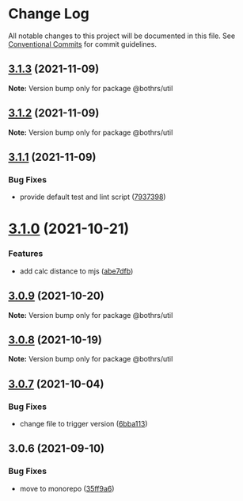 # Change Log

All notable changes to this project will be documented in this file.
See [Conventional Commits](https://conventionalcommits.org) for commit guidelines.

## [3.1.3](https://github.com/bothrs/open-source/compare/@bothrs/util@3.1.2...@bothrs/util@3.1.3) (2021-11-09)

**Note:** Version bump only for package @bothrs/util





## [3.1.2](https://github.com/bothrs/open-source/compare/@bothrs/util@3.1.1...@bothrs/util@3.1.2) (2021-11-09)

**Note:** Version bump only for package @bothrs/util





## [3.1.1](https://github.com/bothrs/open-source/compare/@bothrs/util@3.1.0...@bothrs/util@3.1.1) (2021-11-09)


### Bug Fixes

* provide default test and lint script ([7937398](https://github.com/bothrs/open-source/commit/79373982a38e996e38cb284e57da5b0e458aa9a6))





# [3.1.0](https://github.com/bothrs/open-source/compare/@bothrs/util@3.0.9...@bothrs/util@3.1.0) (2021-10-21)


### Features

* add calc distance to mjs ([abe7dfb](https://github.com/bothrs/open-source/commit/abe7dfb5ae5b16c404d965884965fb72a71ee4ce))





## [3.0.9](https://github.com/bothrs/open-source/compare/@bothrs/util@3.0.8...@bothrs/util@3.0.9) (2021-10-20)

**Note:** Version bump only for package @bothrs/util





## [3.0.8](https://github.com/bothrs/open-source/compare/@bothrs/util@3.0.7...@bothrs/util@3.0.8) (2021-10-19)

**Note:** Version bump only for package @bothrs/util





## [3.0.7](https://github.com/bothrs/open-source/compare/@bothrs/util@3.0.6...@bothrs/util@3.0.7) (2021-10-04)


### Bug Fixes

* change file to trigger version ([6bba113](https://github.com/bothrs/open-source/commit/6bba11398935fa3044a091dba8ec5e5fb63d87b7))





## 3.0.6 (2021-09-10)


### Bug Fixes

* move to monorepo ([35ff9a6](https://github.com/bothrs/open-source/commit/35ff9a6f1672dbed467837e48d03edc0a3889470))
